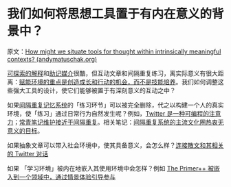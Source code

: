 # 我们如何将思想工具置于有内在意义的背景中？

原文：[How might we situate tools for thought within intrinsically meaningful contexts? (andymatuschak.org)](https://notes.andymatuschak.org/zKQs1fYnn4uzdws1KZc9pxkT3NUHastcMYq)

[可探索的解释](https://notes.andymatuschak.org/z2VjQiuiGmJ4XdM7qbB7kTAe6Ui7fFranJae)和[助记媒介](https://notes.andymatuschak.org/z4rRX3qwSSJRsEkdXKwH2shamgHNeRthrMLiF)很酷，但互动文章和间隔重复练习，离实际意义有很大距离：[赋能环境的重点是创造成长和行动的机会，而不是技能培养](https://notes.andymatuschak.org/z5th5bWm6VhB6PPbYB97gUKMdnaZe5atntRza)。我们如何调整这些强大工具的设计，使它们能够被置于有深刻意义的互动之中？

如果[间隔重复记忆系统](https://notes.andymatuschak.org/z4eXdSMJFv2qVGXSUEKH4vdcHBrLHcFY1ZGfC)的「练习环节」可以被完全删除，代之以构建一个人的真实环境，使「练习」通过日常行为自然发生呢？例如，[Twitter 是一种可编程的注意力](https://notes.andymatuschak.org/z5UF8YjTjoYiADeLv2SeBPgKXKosK17cKfUpw)；[常青笔记维护接近于间隔重复](https://notes.andymatuschak.org/z6yfTwYekzvBkVjeH7WBUrSAJhyGTMYDAyYW7)。相关笔记：[间隔重复系统的主流文化圈热衷无意义的目标](https://notes.andymatuschak.org/z7i9vs1MyadFaSkGBSwLVsfsQ5UEdN5aS2v9J)。

如果抽象文章可以带入社会环境中，使其具备意义，会怎么样？[连接散文和其相关的 Twitter 对话](https://notes.andymatuschak.org/z3PkZ6TRKEML864KDanxdNfzigmERKtTXppx9)

如果 「学习环境」被内在地嵌入其使用环境中会怎样？例如 [The Primer++ 被嵌入到一个领域中，通过情景体验引导参与](https://notes.andymatuschak.org/z62M2Kdje6rnm6qHaQ5LSsNbc6FBNcmppbg1P)